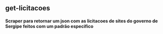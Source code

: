 ## get-licitacoes

#### Scraper para retornar um json com as licitacoes de sites do governo de Sergipe feitos com um padrão especifico
